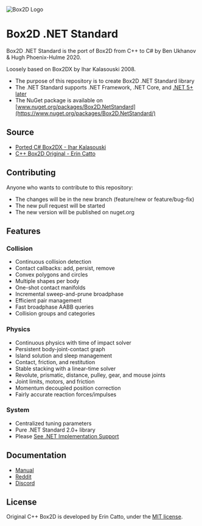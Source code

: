 ![Box2D Logo](https://box2d.org/images/logo.svg)

# Box2D .NET Standard 

Box2D .NET Standard is the port of Box2D from C++ to C# by Ben Ukhanov & Hugh Phoenix-Hulme 2020.

Loosely based on Box2DX by Ihar Kalasouski 2008.

- The purpose of this repository is to create Box2D .NET Standard library
- The .NET Standard supports .NET Framework, .NET Core, and [.NET 5+ later](https://medium.com/capgemini-dynamics-365-team/future-of-net-net-5-microsoft-build-2019-from-a-net-developer-point-of-view-7a1158fb0691)
- The NuGet package is available on [www.nuget.org/packages/Box2D.NetStandard](https://www.nuget.org/packages/Box2D.NetStandard/)

## Source

- [Ported C# Box2DX - Ihar Kalasouski](https://code.google.com/archive/p/box2dx/)
- [C++ Box2D Original - Erin Catto](https://github.com/erincatto/box2d)

## Contributing

Anyone who wants to contribute to this repository:
- The changes will be in the new branch (feature/new or feature/bug-fix)
- The new pull request will be started
- The new version will be published on nuget.org

## Features

### Collision
- Continuous collision detection
- Contact callbacks: add, persist, remove
- Convex polygons and circles
- Multiple shapes per body
- One-shot contact manifolds
- Incremental sweep-and-prune broadphase
- Efficient pair management
- Fast broadphase AABB queries
- Collision groups and categories

### Physics
- Continuous physics with time of impact solver
- Persistent body-joint-contact graph
- Island solution and sleep management
- Contact, friction, and restitution
- Stable stacking with a linear-time solver
- Revolute, prismatic, distance, pulley, gear, and mouse joints
- Joint limits, motors, and friction
- Momentum decoupled position correction
- Fairly accurate reaction forces/impulses

### System
- Centralized tuning parameters
- Pure .NET Standard 2.0+ library
- Please [See .NET Implementation Support](https://docs.microsoft.com/en-us/dotnet/standard/net-standard)

## Documentation
- [Manual](https://box2d.org/documentation/)
- [Reddit](https://www.reddit.com/r/box2d/)
- [Discord](https://discord.gg/NKYgCBP)

## License
Original C++ Box2D is developed by Erin Catto, under the [MIT license](https://en.wikipedia.org/wiki/MIT_License).
